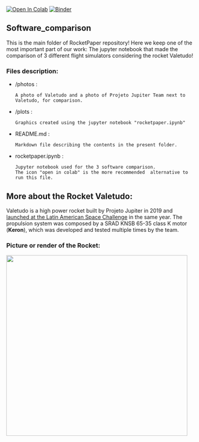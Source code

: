 [![Open In Colab](https://colab.research.google.com/assets/colab-badge.svg)](https://colab.research.google.com/github/Projeto-Jupiter/RocketPaper/blob/main/Software_comparison/rocketpaper.ipynb)
[![Binder](https://mybinder.org/badge_logo.svg)](https://mybinder.org/v2/gh/Projeto-Jupiter/RocketPaper/main?filepath=Software_comparison%2Frocketpaper.ipynb)


## Software_comparison

This is the main folder of RocketPaper repository!
Here we keep one of the most important part of our work: 
The jupyter notebook that made the comparison of 3 different flight simulators considering the rocket Valetudo!

### Files description:

- /photos :

      A photo of Valetudo and a photo of Projeto Jupiter Team next to Valetudo, for comparison.

- /plots :

      Graphics created using the jupyter notebook "rocketpaper.ipynb"

- README.md : 

      Markdown file describing the contents in the present folder.
      
- rocketpaper.ipynb : 

      Jupyter notebook used for the 3 software comparison.
      The icon "open in colab" is the more recommended  alternative to run this file.


## More about the Rocket Valetudo:
Valetudo is a high power rocket built by Projeto Jupiter in 2019 and [launched at the Latin American Space Challenge](https://youtu.be/qpMklVJ1a18) in the same year.
The propulsion system was composed by a SRAD KNSB 65-35 class K motor (**Keron**), which was developed and tested multiple times by the team.

### Picture or render of the Rocket:
<img src="https://raw.githubusercontent.com/Projeto-Jupiter/RocketPaper/main/Software_comparison/photos/Valetudo_the_best.jpg?token=APFE6WN4U5M6QXXTJYLIK2S7WWHCO" height="480" align="center">

